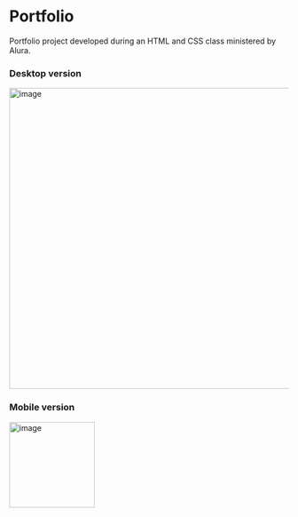 # Portfolio
Portfolio project developed during an HTML and CSS class ministered by Alura.

### Desktop version
<img width="542" alt="image" src="https://github.com/biawenzel/portfolio/assets/103464198/2f497ddb-ec02-400f-991e-0b20bc9de526">

### Mobile version
<img width="154" alt="image" src="https://github.com/biawenzel/portfolio/assets/103464198/a9fbb523-ba4d-448a-ab7e-fa1fc0626850">

